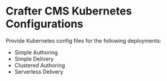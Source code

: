 # Crafter CMS Kubernetes Configurations

Provide Kubernetes config files for the following deployments:

- Simple Authoring
- Simple Delivery
- Clustered Authoring
- Serverless Delivery

